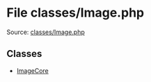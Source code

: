 File classes/Image.php
=========

Source: [classes/Image.php](https://github.com/PrestaShop/PrestaShop/blob/1.6.0.7/classes/Image.php)


Classes
-------

* [ImageCore](class.ImageCore.md)

